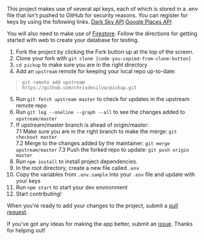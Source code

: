 This project makes use of several api keys, each of which is stored in a .env file that isn't pushed to GitHub for security reasons. You can register for keys by using the following links. 
[Dark Sky API](https://darksky.net/dev/register)
[Google Places API](https://cloud.google.com/maps-platform/?_ga=2.33032574.1722274875.1559603342-1851123871.1552525580#get-started)

You will also need to make use of [Firestore](https://firebase.google.com/docs/firestore/quickstart). Follow the directions for getting started with web to create your database for testing.

1. Fork the project by clicking the Fork button up at the top of the screen.
2. Clone your fork with `git clone [code-you-copied-from-clone-button]`
3. `cd pickup` to make sure you are in the right directory
4. Add an `upstream` remote for keeping your local repo up-to-date:
  > `git remote add upstream https://github.com/chrisdesilva/pickup.git`
5. Run `git fetch upstream master` to check for updates in the upstream remote repo
6. Run `git log --oneline --graph --all` to see the changes added to `upstream/master`
7. If upstream/master branch is ahead of origin/master:<br/>
  7.1 Make sure you are in the right branch to make the merge: `git checkout master`<br/>
  7.2 Merge to the changes added by the maintainer: `git merge upstream/master`
  7.3 Push the forked repo to update: `git push origin master`
8. Run `npm install` to install project dependencies.
9. In the root directory, create a new file called `.env`
10. Copy the variables from `.env.sample` into your `.env` file and update with your keys
11. Run `npm start` to start your dev environment 
12. Start contributing!

When you're ready to add your changes to the project, submit a [pull request](https://help.github.com/en/articles/creating-a-pull-request-from-a-fork).

If you've got any ideas for making the app better, submit an [issue](https://github.com/chrisdesilva/pickup/issues). Thanks for helping out! 
